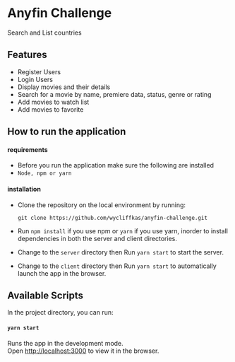 
# Anyfin Challenge
Search and List countries

## Features
- Register Users
- Login Users
- Display movies and their details
- Search for a movie by name, premiere data, status, genre or rating
- Add movies to watch list
- Add movies to favorite

## How to run the application

#### requirements

- Before you run the application make sure the following are installed
- `Node, npm or yarn`

#### installation

- Clone the repository on the local environment by running:

  ```
  git clone https://github.com/wycliffkas/anyfin-challenge.git
  ```
- Run `npm install` if you use npm or `yarn` if you use yarn, inorder to install dependencies in both the server and client directories.

- Change to the `server` directory then Run `yarn start` to start the server.

- Change to the `client` directory then Run `yarn start` to automatically launch the app in the browser.


## Available Scripts

In the project directory, you can run:

#### `yarn start`

Runs the app in the development mode.<br />
Open [http://localhost:3000](http://localhost:3000) to view it in the browser.
